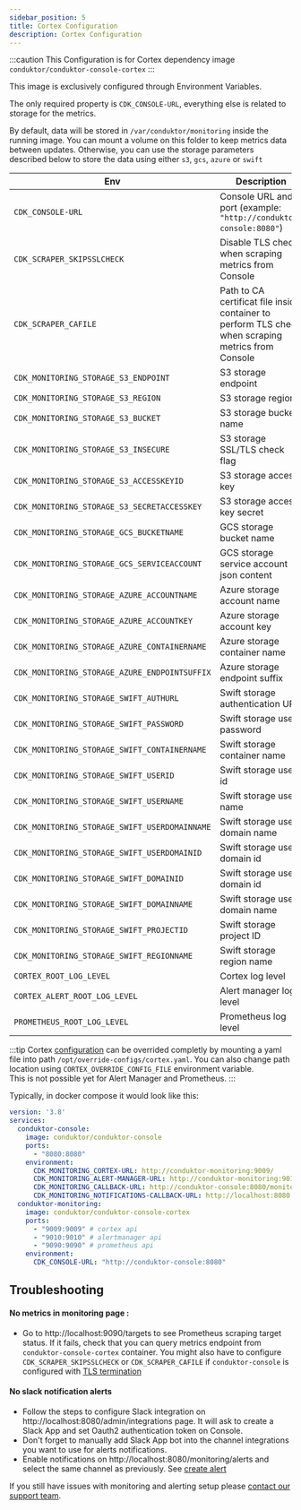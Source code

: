 ```yaml
---
sidebar_position: 5
title: Cortex Configuration
description: Cortex Configuration
---
```


:::caution
This Configuration is for Cortex dependency image `conduktor/conduktor-console-cortex`
:::

This image is exclusively configured through Environment Variables.  


The only required property is `CDK_CONSOLE-URL`, everything else is related to storage for the metrics.  


By default, data will be stored in `/var/conduktor/monitoring` inside the running image.
You can mount a volume on this folder to keep metrics data between updates.
Otherwise, you can use the storage parameters described below to store the data using either `s3`, `gcs`, `azure` or `swift`

| Env                                           | Description                                                                                         | Mandatory | Type   | Default                 | Since    |
|-----------------------------------------------|-----------------------------------------------------------------------------------------------------|-----------|--------|-------------------------|----------|
| `CDK_CONSOLE-URL`                             | Console URL and port (example: `"http://conduktor-console:8080"`)                                   | true | string | ∅ | `1.18.0` |
| `CDK_SCRAPER_SKIPSSLCHECK`                    | Disable TLS check when scraping metrics from Console                                                | false | bool | false | `1.18.2` |
| `CDK_SCRAPER_CAFILE`                          | Path to CA certificat file inside container to perform TLS check when scraping metrics from Console | false | string | ∅ | `1.18.2` |
| `CDK_MONITORING_STORAGE_S3_ENDPOINT`          | S3 storage endpoint                                                                                 | false     | string | ∅                       | `1.18.0` |
| `CDK_MONITORING_STORAGE_S3_REGION`            | S3 storage region                                                                                   | false     | string | ∅                       | `1.18.0` |
| `CDK_MONITORING_STORAGE_S3_BUCKET`            | S3 storage bucket name                                                                              | true      | string | ∅                       | `1.18.0` |
| `CDK_MONITORING_STORAGE_S3_INSECURE`          | S3 storage SSL/TLS check flag                                                                       | false     | bool   | false                   | `1.18.0` |
| `CDK_MONITORING_STORAGE_S3_ACCESSKEYID`       | S3 storage access key                                                                               | true      | string | ∅                       | `1.18.0` |
| `CDK_MONITORING_STORAGE_S3_SECRETACCESSKEY`   | S3 storage access key secret                                                                        | true      | string | ∅                       | `1.18.0` |
| `CDK_MONITORING_STORAGE_GCS_BUCKETNAME`       | GCS storage bucket name                                                                             | true      | string | ∅                       | `1.18.0` |
| `CDK_MONITORING_STORAGE_GCS_SERVICEACCOUNT`   | GCS storage service account json content                                                            | true      | string | ∅                       | `1.18.0` |
| `CDK_MONITORING_STORAGE_AZURE_ACCOUNTNAME`    | Azure storage account name                                                                          | true      | string | ∅                       | `1.18.0` |
| `CDK_MONITORING_STORAGE_AZURE_ACCOUNTKEY`     | Azure storage account key                                                                           | true      | string | ∅                       | `1.18.0` |
| `CDK_MONITORING_STORAGE_AZURE_CONTAINERNAME`  | Azure storage container name                                                                        | true      | string | ∅                       | `1.18.0` |
| `CDK_MONITORING_STORAGE_AZURE_ENDPOINTSUFFIX` | Azure storage endpoint suffix                                                                       | false     | string | "blob.core.windows.net" | `1.18.0` |
| `CDK_MONITORING_STORAGE_SWIFT_AUTHURL`        | Swift storage authentication URL                                                                    | true      | string | ∅                       | `1.18.0` |
| `CDK_MONITORING_STORAGE_SWIFT_PASSWORD`       | Swift storage user password                                                                         | true      | string | ∅                       | `1.18.0` |
| `CDK_MONITORING_STORAGE_SWIFT_CONTAINERNAME`  | Swift storage container name                                                                        | true      | string | ∅                       | `1.18.0` |
| `CDK_MONITORING_STORAGE_SWIFT_USERID`         | Swift storage user id                                                                               | false     | string | ∅                       | `1.18.0` |
| `CDK_MONITORING_STORAGE_SWIFT_USERNAME`       | Swift storage user name                                                                             | false     | string | ∅                       | `1.18.0` |
| `CDK_MONITORING_STORAGE_SWIFT_USERDOMAINNAME` | Swift storage user domain name                                                                      | false     | string | ∅                       | `1.18.0` |
| `CDK_MONITORING_STORAGE_SWIFT_USERDOMAINID`   | Swift storage user domain id                                                                        | false     | string | ∅                       | `1.18.0` |
| `CDK_MONITORING_STORAGE_SWIFT_DOMAINID`       | Swift storage user domain id                                                                        | false     | string | ∅                       | `1.18.0` |
| `CDK_MONITORING_STORAGE_SWIFT_DOMAINNAME`     | Swift storage user domain name                                                                      | false     | string | ∅                       | `1.18.0` |
| `CDK_MONITORING_STORAGE_SWIFT_PROJECTID`      | Swift storage project ID                                                                            | false     | string | ∅                       | `1.18.0` |
| `CDK_MONITORING_STORAGE_SWIFT_REGIONNAME`     | Swift storage region name                                                                           | false     | string | ∅                       | `1.18.0` |
| `CORTEX_ROOT_LOG_LEVEL`                       | Cortex log level                                                                                    | false     | string | "info"                  | `1.18.0` |
| `CORTEX_ALERT_ROOT_LOG_LEVEL`                 | Alert manager log level                                                                             | false     | string | "info"                  | `1.18.0` |
| `PROMETHEUS_ROOT_LOG_LEVEL`                   | Prometheus log level                                                                                | false     | string | "info"                  | `1.18.0` |


:::tip
Cortex [configuration](https://cortexmetrics.io/docs/configuration/configuration-file/) can be overrided completly by mounting a yaml file into path `/opt/override-configs/cortex.yaml`. You can also change path location using `CORTEX_OVERRIDE_CONFIG_FILE` environment variable.    
This is not possible yet for Alert Manager and Prometheus. 
:::

Typically, in docker compose it would look like this:
````yaml
version: '3.8'
services:
  conduktor-console:
    image: conduktor/conduktor-console
    ports:
      - "8080:8080"
    environment: 
      CDK_MONITORING_CORTEX-URL: http://conduktor-monitoring:9009/
      CDK_MONITORING_ALERT-MANAGER-URL: http://conduktor-monitoring:9010/
      CDK_MONITORING_CALLBACK-URL: http://conduktor-console:8080/monitoring/api/
      CDK_MONITORING_NOTIFICATIONS-CALLBACK-URL: http://localhost:8080
  conduktor-monitoring:
    image: conduktor/conduktor-console-cortex
    ports:
      - "9009:9009" # cortex api
      - "9010:9010" # alertmanager api
      - "9090:9090" # prometheus api
    environment:
      CDK_CONSOLE-URL: "http://conduktor-console:8080"
````

## Troubleshooting  

#### No metrics in monitoring page :  
-   Go to http://localhost:9090/targets to see Prometheus scraping target status. If it fails, check that you can query metrics endpoint from `conduktor-console-cortex` container. You might also have to configure `CDK_SCRAPER_SKIPSSLCHECK` or `CDK_SCRAPER_CAFILE` if `conduktor-console` is configured with [TLS termination](https-configuration.md#https-configuration)

#### No slack notification alerts
- Follow the steps to configure Slack integration on http://localhost:8080/admin/integrations page. It will ask to create a Slack App and set Oauth2 authentication token on Console. 
- Don't forget to manually add Slack App bot into the channel integrations you want to use for alerts notifications.
- Enable notifications on http://localhost:8080/monitoring/alerts and select the same channel as previously. See [create alert](../../navigation/monitoring/getting-started/create-alert.md)

If you still have issues with monitoring and alerting setup please [contact our support team](https://support.conduktor.io/). 

